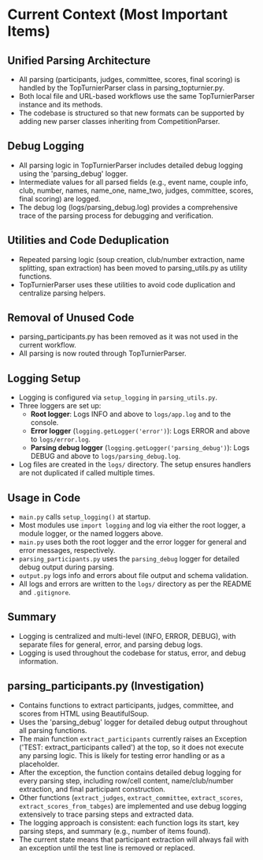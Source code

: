 # Current Context (Most Important Items)

## Unified Parsing Architecture
- All parsing (participants, judges, committee, scores, final scoring) is handled by the TopTurnierParser class in parsing_topturnier.py.
- Both local file and URL-based workflows use the same TopTurnierParser instance and its methods.
- The codebase is structured so that new formats can be supported by adding new parser classes inheriting from CompetitionParser.

## Debug Logging
- All parsing logic in TopTurnierParser includes detailed debug logging using the 'parsing_debug' logger.
- Intermediate values for all parsed fields (e.g., event name, couple info, club, number, names, name_one, name_two, judges, committee, scores, final scoring) are logged.
- The debug log (logs/parsing_debug.log) provides a comprehensive trace of the parsing process for debugging and verification.

## Utilities and Code Deduplication
- Repeated parsing logic (soup creation, club/number extraction, name splitting, span extraction) has been moved to parsing_utils.py as utility functions.
- TopTurnierParser uses these utilities to avoid code duplication and centralize parsing helpers.

## Removal of Unused Code
- parsing_participants.py has been removed as it was not used in the current workflow.
- All parsing is now routed through TopTurnierParser.

## Logging Setup
- Logging is configured via `setup_logging` in `parsing_utils.py`.
- Three loggers are set up:
  - **Root logger**: Logs INFO and above to `logs/app.log` and to the console.
  - **Error logger** (`logging.getLogger('error')`): Logs ERROR and above to `logs/error.log`.
  - **Parsing debug logger** (`logging.getLogger('parsing_debug')`): Logs DEBUG and above to `logs/parsing_debug.log`.
- Log files are created in the `logs/` directory. The setup ensures handlers are not duplicated if called multiple times.

## Usage in Code
- `main.py` calls `setup_logging()` at startup.
- Most modules use `import logging` and log via either the root logger, a module logger, or the named loggers above.
- `main.py` uses both the root logger and the error logger for general and error messages, respectively.
- `parsing_participants.py` uses the `parsing_debug` logger for detailed debug output during parsing.
- `output.py` logs info and errors about file output and schema validation.
- All logs and errors are written to the `logs/` directory as per the README and `.gitignore`.

## Summary
- Logging is centralized and multi-level (INFO, ERROR, DEBUG), with separate files for general, error, and parsing debug logs.
- Logging is used throughout the codebase for status, error, and debug information.

## parsing_participants.py (Investigation)
- Contains functions to extract participants, judges, committee, and scores from HTML using BeautifulSoup.
- Uses the 'parsing_debug' logger for detailed debug output throughout all parsing functions.
- The main function `extract_participants` currently raises an Exception ('TEST: extract_participants called') at the top, so it does not execute any parsing logic. This is likely for testing error handling or as a placeholder.
- After the exception, the function contains detailed debug logging for every parsing step, including row/cell content, name/club/number extraction, and final participant construction.
- Other functions (`extract_judges`, `extract_committee`, `extract_scores`, `extract_scores_from_tabges`) are implemented and use debug logging extensively to trace parsing steps and extracted data.
- The logging approach is consistent: each function logs its start, key parsing steps, and summary (e.g., number of items found).
- The current state means that participant extraction will always fail with an exception until the test line is removed or replaced. 
